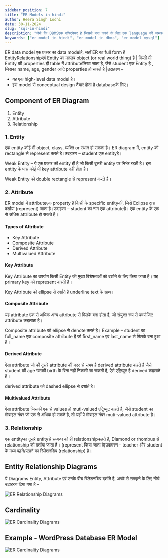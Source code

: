 ```yaml
---
sidebar_position: 7
title: "ER Models in hindi"
author: Heera Singh Lodhi
date: 30-11-2024
slug: "sql-in-hindi"
description: "जैसे कि DBMSएक सॉफ्टवेयर है जिससे बात करने के लिए एक language की जरूरत होती है बो है SQL जिससे हम अपने अनुरूप dbms software काम करा सके। SQL एक query language है जिसका उपयोग database से query (query/ask something from database) करने के लिए करते है। SQL में बहुत से commands होती जिनका specific उपयोग होता है।"
keywords: ["er model in hindi", "er model in dbms", "er model mysql"]
---
```


ER data model एक प्रकार का data modelहै, जहाँ ER का full form है EntityRelationshipएवं Entity का मतलब object (or real world thing) है | किसी भी Entity की properties ही table में attributeलिखा जाता है, जैसे student एक Entity है , जिसका name, age, gender आदि properties हो सकते है |उदाहरण –

- यह एक high-level data model है।
- इस model से conceptual design तैयार होता है databaseके लिए।

## Component of ER Diagram

1. Entity
2. Attribute
3. Relationship

### 1. Entity

एक entity कोई भी object, class, व्यक्ति or स्थान हो सकता है। ER diagram में, entity को rectangle से represent करते है।उदहारण – student एक entityहै।

Weak Entity – ये एक प्रकार की entity ही है जो किसी दूसरी entity पर निर्भर रहती है। इस entity के पास कोई भी key attribute नहीं होता है।

Weak Entity को double rectangle से represent करते है।

### 2. Attribute

ER model में attributeएक property है किसी के specific entityकी, जिसे Eclipse द्वारा दर्शाया (represent) जाता है।उदाहरण – student का नाम एक attributeहै। एक entity के एक से अधिक attribute हो सकते है।

#### Types of Attribute

- Key Attribute
- Composite Attribute
- Derived Attribute
- Multivalued Attribute

#### Key Attribute

Key Attribute का उपयोग किसी Entity की मुख्य विशेषताओं को दर्शाने के लिए किया जाता है। यह primary key को represent करती है।

Key Attribute को ellipse से दर्शाते है underline text के साथ।

#### Composite Attribute

यह attribute एक से अधिक अन्य attribute से मिलके बना होता है, जो संयुक्त रूप से कम्पोजिट attribute कहलाता है।

Composite attribute को ellipse से denote करते है।
Example – student का full_name एक composite attribute है जो first_name एवं last_name से मिलके बना हुआ है।

#### Derived Attribute

ऐसा attribute जो की दूसरे attribute की मदद से संभव है derived attribute कहते है जैसे student की age उसकी birth के बिना नहीं निकली जा सकती है, ऐसे एट्रिब्यूट है derived कहलाते है।

derived attribute को dashed ellipse से दर्शाते है।

#### Multivalued Attribute

ऐसा attribute जिसकी एक से values हो muti-valued एट्रिब्यूट कहते है, जैसे student का मोबाइल नंबर जो एक से अधिक हो सकते है, तो यहाँ पे मोबाइल नंबर muti-valued attribute है।

### 3. Relationship

एक entityका दूसरे entityसे सम्बन्ध को ही relationshipकहते है, Diamond or rhombus से relationship को दर्शाया जाता है। (represent किया जाता है)उदहारण – teacher और student के मध्य पढ़ने/पढ़ाने का रिलेशनशिप (relationship) है।

## Entity Relationship Diagrams

ये Diagrams Entity, Attribute एवं उनके बीच रिलेशनशिप दर्शाते है, अच्छे से समझने के लिए नीचे उदाहरण दिया गया है –

![ER Relationship Diagrams](https://edevhindi.com/wp-content/uploads/2024/05/Entity-Relationship-Diagrams.png)

## Cardinality

![ER Cardinality Diagrams](https://edevhindi.com/wp-content/uploads/2024/05/Cardinality.png)

## Example - WordPress Database ER Model

![ER Cardinality Diagrams](https://edevhindi.com/wp-content/uploads/2024/05/Untitled-Workspace-1671x2048.png)
